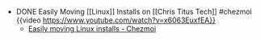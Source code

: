 - DONE Easily Moving [[Linux]] Installs on [[Chris Titus Tech]] #chezmoi
  {{video https://www.youtube.com/watch?v=x6063EuxfEA}}
	- [Easily moving Linux installs - Chezmoi](https://christitus.com/chezmoi/)